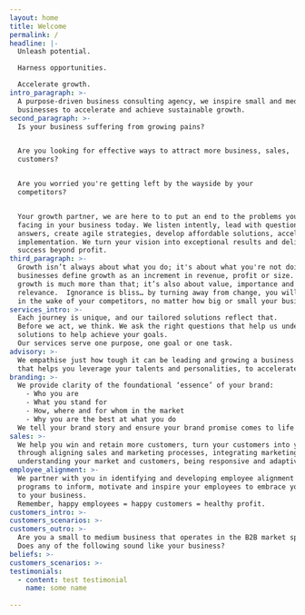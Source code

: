 ```yaml
---
layout: home
title: Welcome
permalink: /
headline: |-
  Unleash potential.

  Harness opportunities.

  Accelerate growth.
intro_paragraph: >-
  A purpose-driven business consulting agency, we inspire small and medium
  businesses to accelerate and achieve sustainable growth.
second_paragraph: >-
  Is your business suffering from growing pains?


  Are you looking for effective ways to attract more business, sales,
  customers?


  Are you worried you're getting left by the wayside by your
  competitors?


  Your growth partner, we are here to to put an end to the problems you're
  facing in your business today. We listen intently, lead with questions, not
  answers, create agile strategies, develop affordable solutions, accelerate
  implementation. We turn your vision into exceptional results and deliver
  success beyond profit.
third_paragraph: >-
  Growth isn’t always about what you do; it's about what you're not doing. Most
  businesses define growth as an increment in revenue, profit or size. To us,
  growth is much more than that; it’s also about value, importance and
  relevance.  Ignorance is bliss… by turning away from change, you will be left
  in the wake of your competitors, no matter how big or small your business is.
services_intro: >-
  Each journey is unique, and our tailored solutions reflect that. 
  Before we act, we think. We ask the right questions that help us understand your business before we offer you holistic
  solutions to help achieve your goals. 
  Our services serve one purpose, one goal or one task.
advisory: >-
  We empathise just how tough it can be leading and growing a business. We have a collaborative and personalised approach
  that helps you leverage your talents and personalities, to accelerate your business’s growth path.
branding: >-
  We provide clarity of the foundational ‘essence’ of your brand:
    - Who you are
    - What you stand for 
    - How, where and for whom in the market
    - Why you are the best at what you do
  We tell your brand story and ensure your brand promise comes to life and stays intact throughout the customer lifecycle.
sales: >-
  We help you win and retain more customers, turn your customers into your brand advocates and minimise customer churn,
  through aligning sales and marketing processes, integrating marketing and communication activities, evaluating and
  understanding your market and customers, being responsive and adaptive.
employee_alignment: >-
  We partner with you in identifying and developing employee alignment and engagement; internal branding and communication
  programs to inform, motivate and inspire your employees to embrace your brand, align to your culture and be the advocates
  to your business. 
  Remember, happy employees = happy customers = healthy profit.
customers_intro: >-
customers_scenarios: >-
customers_outro: >-
  Are you a small to medium business that operates in the B2B market space? 
  Does any of the following sound like your business?
beliefs: >-
customers_scenarios: >-
testimonials:
  - content: test testimonial
    name: some name
    
---
```


